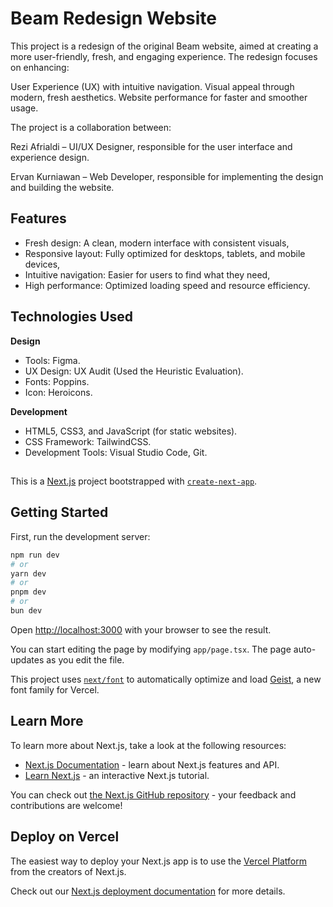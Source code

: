 
# Beam Redesign Website

This project is a redesign of the original Beam website, aimed at creating a more user-friendly, fresh, and engaging experience. The redesign focuses on enhancing:

User Experience (UX) with intuitive navigation.
Visual appeal through modern, fresh aesthetics.
Website performance for faster and smoother usage.

The project is a collaboration between:

Rezi Afrialdi – UI/UX Designer, responsible for the user interface and experience design.

Ervan Kurniawan – Web Developer, responsible for implementing the design and building the website.


## Features

- Fresh design: A clean, modern interface with consistent visuals,
- Responsive layout: Fully optimized for desktops, tablets, and mobile devices,
- Intuitive navigation: Easier for users to find what they need,
- High performance: Optimized loading speed and resource efficiency.


## Technologies Used

**Design**
- Tools: Figma.
- UX Design: UX Audit (Used the Heuristic Evaluation).
- Fonts: Poppins.
- Icon: Heroicons.

**Development**
- HTML5, CSS3, and JavaScript (for static websites).
- CSS Framework: TailwindCSS.
- Development Tools: Visual Studio Code, Git.

##

This is a [Next.js](https://nextjs.org) project bootstrapped with [`create-next-app`](https://nextjs.org/docs/app/api-reference/cli/create-next-app).

## Getting Started

First, run the development server:

```bash
npm run dev
# or
yarn dev
# or
pnpm dev
# or
bun dev
```

Open [http://localhost:3000](http://localhost:3000) with your browser to see the result.

You can start editing the page by modifying `app/page.tsx`. The page auto-updates as you edit the file.

This project uses [`next/font`](https://nextjs.org/docs/app/building-your-application/optimizing/fonts) to automatically optimize and load [Geist](https://vercel.com/font), a new font family for Vercel.

## Learn More

To learn more about Next.js, take a look at the following resources:

- [Next.js Documentation](https://nextjs.org/docs) - learn about Next.js features and API.
- [Learn Next.js](https://nextjs.org/learn) - an interactive Next.js tutorial.

You can check out [the Next.js GitHub repository](https://github.com/vercel/next.js) - your feedback and contributions are welcome!

## Deploy on Vercel

The easiest way to deploy your Next.js app is to use the [Vercel Platform](https://vercel.com/new?utm_medium=default-template&filter=next.js&utm_source=create-next-app&utm_campaign=create-next-app-readme) from the creators of Next.js.

Check out our [Next.js deployment documentation](https://nextjs.org/docs/app/building-your-application/deploying) for more details.
